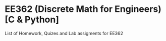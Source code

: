 # EE362 (Discrete Math for Engineers) [C & Python]

List of Homework, Quizes and Lab assigments for EE362
